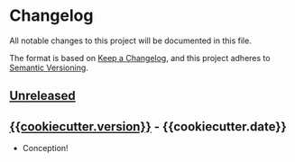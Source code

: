 # Changelog

All notable changes to this project will be documented in this file.

The format is based on [Keep a Changelog](https://keepachangelog.com/en/1.0.0/),
and this project adheres to [Semantic Versioning](https://semver.org/spec/v2.0.0.html).

## [Unreleased]

## [{{cookiecutter.version}}] - {{cookiecutter.date}}

- Conception!

[Unreleased]: https://{{cookiecutter.github_url}}/{{cookiecutter.github_user}}/{{cookiecutter.repo_name}}/compare/v{{cookiecutter.version}}...HEAD
[{{cookiecutter.version}}]: https://{{cookiecutter.github_url}}/{{cookiecutter.github_user}}/{{cookiecutter.repo_name}}/releases/tag/v{{cookiecutter.version}}
